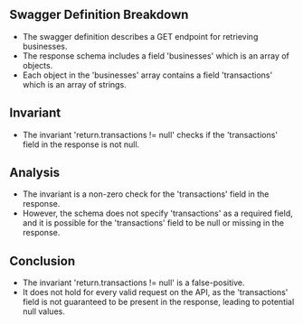 ## Swagger Definition Breakdown
- The swagger definition describes a GET endpoint for retrieving businesses.
- The response schema includes a field 'businesses' which is an array of objects.
- Each object in the 'businesses' array contains a field 'transactions' which is an array of strings.

## Invariant
- The invariant 'return.transactions != null' checks if the 'transactions' field in the response is not null.

## Analysis
- The invariant is a non-zero check for the 'transactions' field in the response.
- However, the schema does not specify 'transactions' as a required field, and it is possible for the 'transactions' field to be null or missing in the response.

## Conclusion
- The invariant 'return.transactions != null' is a false-positive.
- It does not hold for every valid request on the API, as the 'transactions' field is not guaranteed to be present in the response, leading to potential null values.
